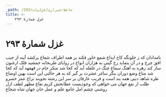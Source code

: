 ```yaml
---
_path: /حافظ-شیرازی/غزلیات/293
title: >-
    غزل شمارهٔ ۲۹۳
---
```

# غزل شمارهٔ ۲۹۳

بامدادان که ز خلوتگه کاخ ابداع
شمع خاور فکند بر همه اطراف شعاع
برکشد آینه از جیب افق چرخ و در آن
بنماید رخ گیتی به هزاران انواع
در زوایای طربخانه جمشید فلک
ارغنون ساز کند زهره به آهنگ سماع
چنگ در غلغله آید که کجا شد منکر
جام در قهقهه آید که کجا شد مناع
وضع دوران بنگر ساغر عشرت بر گیر
که به هر حالتی این است بهین اوضاع
طره شاهد دنیی همه بند است و فریب
عارفان بر سر این رشته نجویند نزاع
عمر خسرو طلب ار نفع جهان می خواهی
که وجودیست عطابخش کریم نفاع
مظهر لطف ازل روشنی چشم امل
جامع علم و عمل جان جهان شاه شجاع
